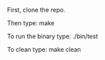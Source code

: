 First, clone the repo.

Then type:
make

To run the binary type:
./bin/test

To clean type:
make clean
